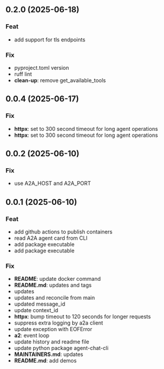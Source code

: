 ## 0.2.0 (2025-06-18)

### Feat

- add support for tls endpoints

### Fix

- pyproject.toml version
- ruff lint
- **clean-up**: remove get_available_tools

## 0.0.4 (2025-06-17)

### Fix

- **httpx**: set to 300 second timeout for long agent operations
- **httpx**: set to 300 second timeout for long agent operations

## 0.0.2 (2025-06-10)

### Fix

- use A2A_HOST and A2A_PORT

## 0.0.1 (2025-06-10)

### Feat

- add github actions to publish containers
- read A2A agent card from CLI
- add package executable
- add package executable

### Fix

- **README**: update docker command
- **README.md**: updates and tags
- updates
- updates and reconcile from main
- updated message_id
- update context_id
- **httpx**: bump timeout to 120 seconds for longer requests
- suppress extra logging by a2a client
- update exception with EOFError
- **a2**: event loop
- update history and readme file
- update python package agent-chat-cli
- **MAINTAINERS.md**: updates
- **README.md**: add demos
